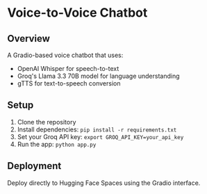 # Voice-to-Voice Chatbot

## Overview
A Gradio-based voice chatbot that uses:
- OpenAI Whisper for speech-to-text
- Groq's Llama 3.3 70B model for language understanding
- gTTS for text-to-speech conversion

## Setup
1. Clone the repository
2. Install dependencies: `pip install -r requirements.txt`
3. Set your Groq API key: `export GROQ_API_KEY=your_api_key`
4. Run the app: `python app.py`

## Deployment
Deploy directly to Hugging Face Spaces using the Gradio interface.